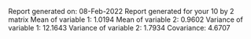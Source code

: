 Report generated on: 08-Feb-2022
Report generated for your 10 by 2 matrix
Mean of variable 1: 1.0194
Mean of variable 2: 0.9602
Variance of variable 1: 12.1643
Variance of variable 2: 1.7934
Covariance: 4.6707